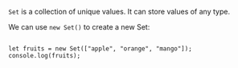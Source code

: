 `Set` is a collection of unique values.
It can store values of any type.

We can use `new Set()` to create
a new Set:

<Editor lang="javascript">
<code>
let fruits = new Set(["apple", "orange", "mango"]);
console.log(fruits);
</code>
</Editor>